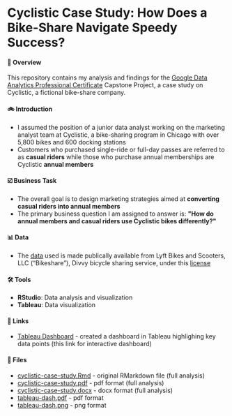 # Cyclistic Case Study: How Does a Bike-Share Navigate Speedy Success?

#### 📜 Overview
This repository contains my analysis and findings for the [Google Data Analytics Professional Certificate](https://www.coursera.org/professional-certificates/google-data-analytics) Capstone Project, a case study on Cyclistic, a fictional bike-share company.

#### 🚲 Introduction
- I assumed the position of a junior data analyst working on the marketing analyst team at Cyclistic, a bike-sharing program in Chicago with over 5,800 bikes and 600 docking stations
- Customers who purchased single-ride or full-day passes are referred to as **casual riders** while those who purchase annual memberships are Cyclistic **annual members**

#### ☑️ Business Task
- The overall goal is to design marketing strategies aimed at **converting casual riders into annual members**
- The primary business question I am assigned to answer is: **"How do annual members and casual riders use Cyclistic bikes differently?"**

#### 📊 Data
- The [data](https://divvy-tripdata.s3.amazonaws.com/index.html) used is made publically available from Lyft Bikes and Scooters, LLC (“Bikeshare”), Divvy bicycle sharing service, under this [license](https://divvybikes.com/data-license-agreement)

#### 🛠️ Tools
- **RStudio**: Data analysis and visualization
- **Tableau**: Data visualization

#### 🔗 Links
- [Tableau Dashboard](https://public.tableau.com/app/profile/danny.nguyen1367/viz/GoogleDataAnalyticsCaseStudy_17241631643040/Dashboard1) - created a dashboard in Tableau highlighing key data points (this link for interactive dashboard)

#### 📂 Files
- [cyclistic-case-study.Rmd](https://github.com/danny-nguye1/google-data-analytics-case-study/blob/52a69527cf50bb1ce159434d446abc8b387ebb57/cyclistic-case-study.Rmd) - original RMarkdown file (full analysis)
- [cyclistic-case-study.pdf](https://github.com/danny-nguye1/google-data-analytics-case-study/blob/250e6145ca622ed54d0edba7cb79e64990a205f3/cyclistic-case-study.pdf) - pdf format (full analysis)
- [cyclistic-case-study.docx](https://github.com/danny-nguye1/google-data-analytics-case-study/blob/afb3c28500e945277ec52ede142f7b1d7ad40d1b/cyclistic-case-study.docx) - docx format (full analysis)
- [tableau-dash.pdf](https://github.com/danny-nguye1/google-data-analytics-case-study/blob/f00f4775fae4b0250ae8c84d03ebdad1c9449fcf/tableau-dash.pdf) - pdf format
- [tableau-dash.png](https://github.com/danny-nguye1/google-data-analytics-case-study/blob/0589d370582aeae900960bcf8d5348b6f9770de9/tableau-dash.png) - png format
